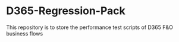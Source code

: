 # D365-Regression-Pack
This repository is to store the performance test scripts of D365 F&O business flows
